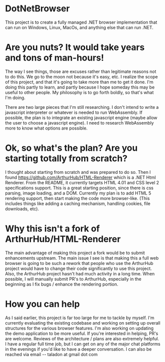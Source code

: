 # DotNetBrowser

This project is to create a fully managed .NET browser implementation that can run on Windows, Linux, MacOs, and anything else that can run .NET.

# Are you nuts? It would take years and tons of man-hours!

The way I see things, those are excuses rather than legitimate reasons not to do this. We go to the moon not because it's easy, etc. I realize the scope of this project, and that it's going to take more than me to get it done. I'm doing this partly to learn, and partly because I hope someday this may be useful to other people. My philosophy is to go forth boldly, so that's what I'm doing.

There are two large pieces that I'm still researching. I don't intend to write a javascript interpreter or whatever is needed to run WebAssembly. If possible, the plan is to integrate an existing javascript engine (maybe allow the user to choose a javascript engine). I need to research WebAssembly more to know what options are possible.

# Ok, so what's the plan? Are you starting totally from scratch?

I thought about starting from scratch and was prepared to do so. Then I found https://github.com/ArthurHub/HTML-Renderer which is a .NET Html Renderer. From the README, it currently targets HTML 4.01 and CSS level 2 specifications support. This is a great starting position, since there is css parsing, image loading, and a DOM. Currently my plan is to add HTML 5 rendering support, then start making the code more browser-like. (This includes things like adding a caching mechanism, handling cookies, file downloads, etc).

# Why this isn't a fork of ArthurHub/HTML-Renderer

The main advantage of making this project a fork would be to submit enhancements upstream. The main issue I see is that making this a full web browser is going to be such a rework that people who use the ArthurHub project would have to change their code significantly to use this project. Also, the ArthurHub project hasn't had much activity in a long time. When possible, I will manually submit PR's to ArthurHub, especially in the beginning as I fix bugs / enhance the rendering portion.

# How you can help

As I said earlier, this project is far too large for me to tackle by myself. I'm currently evaluating the existing codebase and working on setting up overall structures for the various browser features. I'm also working on updating the demo application to be more useful.  If you're interested in helping, PR's are welcome. Reviews of the architecture / plans are also extremely helpful. I have a regular full time job, but I can get on any of the major chat platforms in the evenings if you'd like to have a deeper conversation. I can also be reached via email -- taladon at gmail dot com
